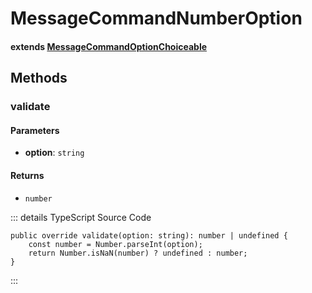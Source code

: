 # MessageCommandNumberOption

<Badge type="tip" text="class" vertical="middle" />

#### extends [MessageCommandOptionChoiceable](./MessageCommandOptionChoiceable.md)

## Methods

### **validate** <Badge type="tip" text="override" vertical="middle" />

#### Parameters

-   **option**: `string`

#### Returns

-   `number`

::: details TypeScript Source Code

```ts:no-line-numbers
public override validate(option: string): number | undefined {
    const number = Number.parseInt(option);
    return Number.isNaN(number) ? undefined : number;
}
```

:::

